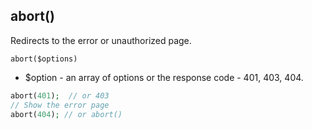 ## abort()  
Redirects to the error or unauthorized page.

```abort($options)```
 - $option - an array of options or the response code - 401, 403, 404.
 
```php
abort(401);  // or 403
// Show the error page
abort(404); // or abort()
```
